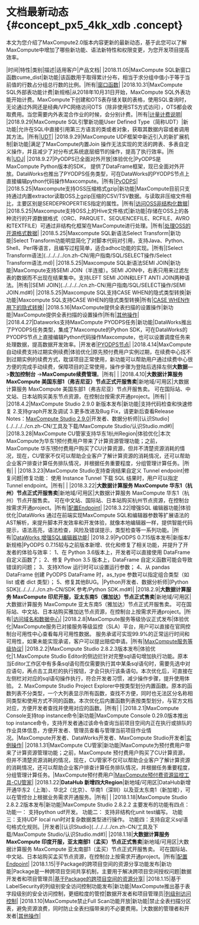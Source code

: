 # 文档最新动态 {#concept_px5_4kk_xdb .concept}

本文为您介绍了MaxCompute2.0版本内容更新的最新动态，基于此您可以了解MaxCompute中增加了哪些新功能、语法新特性和权限变更，为您开发项目提高效率。

|时间|特性|类别|描述|适用客户|产品文档|
|2018.11.05|MaxCompute SQL新窗口函数cume\_dist|新功能|该函数用于取得累计分布，相当于求分组中值小于等于当前值的行数占分组总行数的比例。|所有|[窗口函数](../../../../cn.zh-CN/用户指南/SQL/内建函数/窗口函数.md#)|
|2018.10.31|MaxCompute SQL外部表功能计费|新规格|从2018年10月31日开始，MaxCompute SQL外表功能开始计费。MaxCompute下创建和OTS表存储关联的表格，使用SQL查询时，无论通过外网还是经典/VPC网络访问OTS（除非使用STS方式访问），OTS都会收取费用。当您需要内外表混合作业的时候，会分别计费。|所有|[计量计费说明](../../../../cn.zh-CN/产品定价/计量计费说明.md#)|
|2018.9.29|MaxCompute SQL引擎新功能User Defined Type（简称UDT）|新功能|允许在SQL中直接引用第三方语言的类或者对象，获取其数据内容或者调用其方法。|所有|[UDT](../../../../cn.zh-CN/用户指南/SQL/UDT.md#)|
|2018.9.29|MaxCompute UDF框架中新近引入的新扩展机制|新功能|满足了MaxCompute内置Join 操作无法实现的灵活的跨表、多表自定义操作，并且减少了对分布式系统底层细节的操作，提高了执行效率。|所有|[UDJ](../../../../cn.zh-CN/用户指南/SQL/UDJ.md#)|
|2018.9.27|PyODPS已全面对外开放|体验优化|PyODPS是MaxCompute Python版本的SDK， 提供了DataFrame框架，现已全面对外开放。DataWorks也推出了PYODPS任务类型，可在DataWorks的PYODPS节点上直接编辑python代码操作Maxcompute。|所有|[PyODPS](../../../../cn.zh-CN/用户指南/PyODPS/工具平台使用指南/工具平台使用指南概述.md#)|
|2018.5.25|Maxcompute支持OSS压缩格式gzip|新功能|MaxCompute目前只支持通过内置extractor读取OSS上gzip压缩的CSV/TSV数据。与读取非压缩文件相比，主要区别是SERDEPROPERTIES指定的属性。|所有|[访问OSS非结构化数据](../../../../cn.zh-CN/用户指南/处理非结构化数据/访问OSS非结构化数据.md#)|
|2018.5.25|Maxcompute支持OSS上的Hive文件格式|新功能|存储在OSS上的各种流行的开源数据格式（ORC、PARQUET、SEQUENCEFILE、RCFILE、AVRO和TEXTFILE）可通过非结构化框架在MaxCompute进行处理。|所有|[处理OSS的开源格式数据](../../../../cn.zh-CN/用户指南/处理非结构化数据/处理OSS的开源格式数据.md#)|
|2018.5.25|Maxcompute SQL新语法Select Transform|新功能|Select Transform功能明显简化了对脚本代码对引用，支持Java、Python、Shell、Perl等语言，且编写过程简单，适合adhoc功能的实现。|所有|[Select Transform语法](../../../../cn.zh-CN/用户指南/SQL/SELECT操作/Select Transform语法.md)|
|2018.5.25|Maxcompute SQL新语法SEMI JOIN|新功能|MaxCompute支持SEMI JOIN（半连接）。SEMI JOIN中，右表只用来过滤左表的数据而不出现在结果集中。支持LEFT SEMI JOIN和LEFT ANTI JOIN两种语法。|所有|[SEMI JOIN](../../../../cn.zh-CN/用户指南/SQL/SELECT操作/SEMI JOIN.md#)|
|2018.5.25|Maxcompute SQL支持CASE WHEN的隐式类型转换|新功能|Maxcompute SQL支持CASE WHEN的隐式类型转换|所有|[CASE WHEN作用下的隐式转换](../../../../cn.zh-CN/用户指南/SQL/类型转换.md#section_if3_cql_vdb)|
|2018.5.16|MaxCompute提供全表扫描的设置操作|新功能|MaxCompute提供全表扫描的设置操作|所有|[其他操作](../../../../cn.zh-CN/用户指南/常用命令/其他操作.md#)|
|2018.4.27|Dataworks支持MaxCompute PYODPS任务|新功能|DataWorks推出了PYODPS任务类型，集成了Maxcompute的Python SDK，可在DataWorks的PYODPS节点上直接编辑Python代码操作Maxcompute，也可以设置调度任务来处理数据，提高数据开发效率。|开发者|[PYODPS节点](https://help.aliyun.com/document_detail/71180.html)|
|2018.4.14|MaxCompute自动续费支持过期实例续费|体验优化|原先预付费用户实例过期，在续费中心找不到过期实例的续费方式，耽误项目正常使用，新功能可以帮助用户通过续费中心很方便的完成手动续费，保障项目的正常使用，操作步骤为登陆后选择左侧**大数据**—\>**数加控制台** -\>**MaxCompute续费管理**。|所有| |
|2018.4.10|**大数据计算服务 MaxCompute 美国东部1（弗吉尼亚）节点正式开服售卖**|新地域/可用区|大数据计算服务 MaxCompute 美国东部1（弗吉尼亚）节点开服售卖。 可在国际站、中文站、日本站购买美东节点资源，在控制台按需求开通project。|所有| |
|2018.4.2|MaxCompute Studio 2.9.0 新版本发布|新功能|支持代码检查和快速修复 2.支持graph开发及调试 3.更多改进及Bug Fix，请更新后查看Release Notes：[MaxCompute Studio 2.9.0](https://plugins.jetbrains.com/plugin/9193-maxcompute-studio/update/44687)|开发者、数据分析师|[认识Studio](../../../../cn.zh-CN/工具及下载/MaxCompute Studio/认识Studio.md#)|
|2018.3.28|MaxCompute CU管家支持华东1杭州Region|体验优化|本次MaxCompute为华东1预付费用户带来了计算资源管理功能；之前，MaxCompute 华东1预付费用户购买了CU计算资源，但并不清楚资源消耗的情况，现在，CU管家不仅可以帮助企业客户了解计算资源的消耗情况，还可以帮助企业客户排查计算任务排队情况，并根据任务重要程度，分组管理计算任务。|所有| |
|2018.3.23|MaxCompute Studio支持查询结果自定义 Tunnel endpoint|修复问题|修复功能： 使用 Instance Tunnel 下载 SQL 结果时，用户可以指定 Tunnel endpoint。|所有| |
|2018.3.22|**大数据计算服务 MaxCompute 华东1（杭州）节点正式开服售卖**|新地域/可用区|大数据计算服务 MaxCompute 华东1（杭州）节点开服售卖。 可在中文站、国际站、日本站购买杭州节点资源，在控制台按需求开通project。|所有|[配置Endpoint](../../../../cn.zh-CN/准备工作/配置Endpoint.md#)|
|2018.3.22|增强SQL 编辑器功能|体验优化|DataWorks 通过在前端实现MaxCompute SQL和编辑器参数等扩展语法的AST解析，来提升脚本开发效率和开发体验，就像本地编辑器一样，提供智能代码提示，语法高亮，语法检查，风险及错误提示，类型检查等一系列功能。|所有|[DataWorks 增强SQL编辑器功能](https://yq.aliyun.com/articles/570244)|
|2018.2.9|PyODPS 0.7.15版本发布|新版本/新规格|PyODPS 0.7.15较与之前版本新增、优化和修复了相关功能，并提升了开发者的体验与效率： 1、在 Python 3.6版本上，开发者可以直接使用 DataFrame 自定义函数了； 2、修复 Python 3.5 版本上，DataFrame 自定义函数可能会导致错误的问题； 3、支持Xflow 运行时可以设置运行参数； 4、从 pandas DataFrame 创建 PyODPS DataFrame 时，as\_type 参数可以指定组合类型（如 list 或者 dict 类型）； 5、修复其他BUG。|Python开发者、数据分析师|[Python SDK](../../../../cn.zh-CN/SDK 参考/Python SDK.md#)|
|2018.2.9|**大数据计算服务 MaxCompute 印尼开服，亚太东南5（雅加达）节点正式售卖**|新地域/可用区|大数据计算服务 MaxCompute 亚太东南5（雅加达）节点正式开服售卖。 可在国际站、中文站、日本站购买雅加达节点资源，在控制台上按需求开通project。|所有|[访问域名和数据中心](../DNODPS1871666/ZH-CN_TP_11949.dita#concept_m2j_h1y_5db)|
|2018.2.8|MaxCompute服务等级协议正式发布|体验优化|MaxCompute服务已对接服务等级监控（SLA）平台，用户可以直接在官网控制台可用性中心查看每月可用性数据。 服务承诺可实现99.9%的正常运行时间和可用性，如果未能实现承诺，客户可以提出赔偿申请。|所有|[MaxCompute服务等级协议](https://help.aliyun.com/document_detail/64552.html)|
|2018.2.2|MaxCompute Studio 2.8.2.3版本发布|体验优化|1.MaxCompute Studio Editor的侧边拦针对完整sql语句增加执行功能。原本当Editor工作区中有多条sql语句而仅需要执行其中某条sql语句时，需要先选中对应语句，再点击工具栏的执行按钮，才会只执行该条语句。本次优化后，可直接在左侧栏对对应的sql语句操作执行，符合开发者习惯，减少操作步骤，提升使用体验。 2. MaxCompute Studio Project Explorer中按类型划分内置函数。原本的函数列表不分类型，一个大列表显示所有函数，查找不方便，同时也无法区分名称相同类型和使用方式不同的函数。本次优化后内置函数列表按类型划分，与官方文档对应，方便开发者查找并使用对应的函数。|所有| |
|2018.2.1|MaxCompute Console支持top instance命令|新功能|MaxCompute Console 0.29.0版本推出top instance命令，支持开发者通过该命令查询当前项目空间内正在执行或排队的作业具体信息，方便开发者、管理员查看与管理当前项目作业情况。|MaxCompute开发者、DataWorks开发者、MaxCompute Studio开发者|[实例操作](../../../../cn.zh-CN/用户指南/常用命令/实例操作.md#)|
|2018.1.31|MaxCompute CU管家|新功能|MaxCompute为预付费用户带来了计算资源管理功能；之前，MaxCompute 预付费用户购买了CU计算资源，但并不清楚资源消耗的情况，现在，CU管家不仅可以帮助企业客户了解计算资源的消耗情况，还可以帮助企业客户排查计算任务排队情况，并根据任务重要程度，分组管理计算任务。|MaxCompute预付费用户|[MaxCompute预付费资源监控工具-CU管家](https://yq.aliyun.com/articles/402270)|
|2018.1.22|**DataHub 新增四大Region**|新地域/可用区|DataHub新增开通华东2（上海）、华北2（北京）、华南1（深圳）以及亚太东南1（新加坡），可以在管控台上根据业务需求开通服务。|所有| |
|2018.1.18|MaxCompute Studio 2.8.2.2版本发布|新功能|MaxCompute Studio 2.8.2.2 主要发布的功能有四点： 功能一： 支持python udf开发。 功能二： 支持非结构化unit test编写。 功能三：支持UDF local run时对复杂数据类型进行操作。 功能四：支持自定义sql语句格式化规则。|开发者|[认识Studio](../../../../cn.zh-CN/工具及下载/MaxCompute Studio/认识Studio.md#)|
|2018.1.18|**大数据计算服务 MaxCompute 印度开服，亚太南部1（孟买）节点正式售卖**|新地域/可用区|大数据计算服务 MaxCompute 亚太南部1（孟买）节点正式开服售卖。 可在国际站、中文站、日本站购买孟买节点资源，在控制台上按需求开通project。|所有|[配置Endpoint](../../../../cn.zh-CN/准备工作/配置Endpoint.md#)|
|2018.1.15|于Package的跨项目空间的资源分享功能发布|新功能|Package是一种跨项目空间共享机制，主要用于解决跨项目空间授权问题|数据开发者和项目管理员|[基于Package的跨项目空间的资源分享](../../../../cn.zh-CN/用户指南/安全指南/跨项目空间的资源分享/基于Package的跨项目空间的资源分享.md#)|
|2018.1.15|基于LabelSecurity的列级别安全访问控制功能发布|新功能|MaxCompute推出基于表字段级别的安全访问控制，更细粒度的管控|数据开发者和项目管理员|[列级别访问控制](../../../../cn.zh-CN/用户指南/安全指南/列级别访问控制.md#)|
|2018.1.10|MaxCompute禁止Full Scan功能开放|新功能|禁止全表扫描分区表，避免资源浪费，同时防止全表扫描带来的不必要费用。|大数据的管理者和开发者|[其他操作](../../../../cn.zh-CN/用户指南/常用命令/其他操作.md#)|

